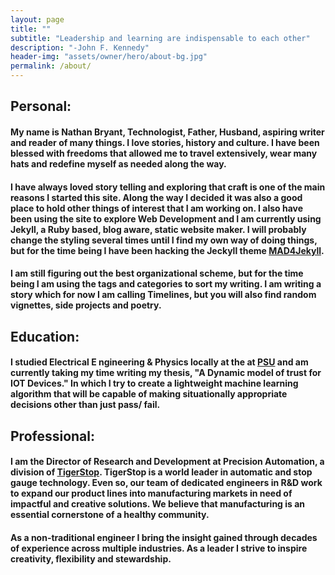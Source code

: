 ```yaml
---
layout: page
title: ""
subtitle: "Leadership and learning are indispensable to each other"
description: "-John F. Kennedy"
header-img: "assets/owner/hero/about-bg.jpg"
permalink: /about/
---
```




<div markdown="1">

## Personal:
#### My name is Nathan Bryant, Technologist, Father, Husband, aspiring writer and reader of many things. I love stories, history and culture. I have been blessed with  freedoms that allowed me to travel extensively, wear many hats and redefine myself as needed along the way.

#### I have always loved story telling and exploring that craft is one of the main reasons I started this site. Along the way I decided it was also a good place to hold other things of interest that I am working on. I also have been using the site to explore Web Development and I am currently using Jekyll, a Ruby based, blog aware, static website maker. I will probably change the styling several times until I find my own way of doing things, but for the time being I have been hacking the Jeckyll theme [MAD4Jekyll](http://madforjekyll.github.io/).

#### I am still figuring out the best organizational scheme, but for the time being I am using the tags and categories to sort my writing. I am writing a story which for now I am calling Timelines, but you will also find random vignettes, side projects and poetry.

## Education:
#### I studied Electrical E ngineering & Physics locally at the  at  [PSU](https://www.pdx.edu) and am currently taking my time writing my thesis,   **"A Dynamic model of trust for IOT Devices."** In which I try to create a lightweight machine learning algorithm that will be capable of making situationally appropriate decisions other than just pass/ fail.


## Professional:

#### I am the Director of Research and Development at Precision Automation, a division of [TigerStop](https://www.tigerstop.com/). TigerStop is a world leader in automatic and stop gauge technology. Even so, our team of dedicated engineers in R&D work to expand our product lines into manufacturing markets in need of impactful and creative solutions. We believe that manufacturing is an essential cornerstone of a healthy community.  


#### As a non-traditional engineer I bring the insight gained through decades of experience across multiple industries. As a leader I strive to inspire creativity, flexibility and stewardship.



</div>
<div>
    <a href="mailto:bryant.engineering@gmail.com" data-toggle="tooltip" target="_blank" title="Email" style=" color:#877070;font-size:1em;text-decoration:none;">
      <span class="fa-stack fa-lg">
      <i class="fa fa-square fa-stack-2x"></i>
      <i class="fa fa-envelope-o fa-stack-1x fa-inverse"></i></span>
    </a>
</div>
